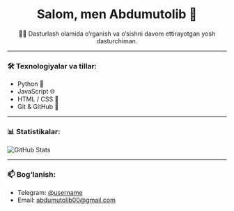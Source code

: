 <h1 align="center">Salom, men Abdumutolib 👋</h1>
<p align="center">
  👨‍💻 Dasturlash olamida o‘rganish va o‘sishni davom ettirayotgan yosh dasturchiman.
</p>

---

### 🛠️ Texnologiyalar va tillar:
- Python 🐍
- JavaScript 🌐
- HTML / CSS 🎨
- Git & GitHub 🧠

---

### 📊 Statistikalar:

![GitHub Stats](https://github-readme-stats.vercel.app/api?username=abdumutolib-404&show_icons=true&theme=radical)

---

### 📫 Bog‘lanish:
- Telegram: [@username](https://t.me/mrabdumutolib_dev)
- Email: abdumutolib00@gmail.com
